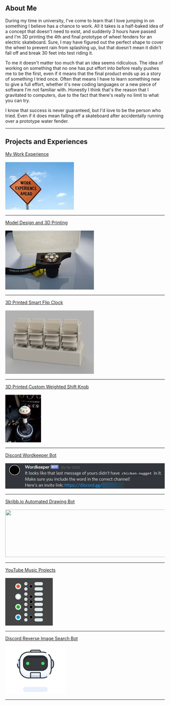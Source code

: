 ## About Me

During my time in university, I've come to learn that I love jumping in on something I believe has a chance to work. All it takes is a half-baked idea of a concept that doesn't need to exist, and suddenly 3 hours have passed and I'm 3D printing the 4th and final prototype of wheel fenders for an electric skateboard. Sure, I may have figured out the perfect shape to cover the wheel to prevent rain from splashing up, but that doesn't mean it didn't fall off and break 30 feet into test riding it. 

To me it doesn't matter too much that an idea seems ridiculous. The idea of working on something that no one has put effort into before really pushes me to be the first, even if it means that the final product ends up as a story of something I tried once. Often that means I have to learn something new to give a full effort, whether it's new coding languages or a new piece of software I'm not familiar with. Honestly I think that's the reason that I gravitated to computers, due to the fact that there's really no limit to what you can try. 

I know that success is never guaranteed, but I'd love to be the person who tried. Even if it does mean falling off a skateboard after accidentally running over a prototype water fender. 

---

## Projects and Experiences

[My Work Experience](/work_experience)
<br><br>
<img src="images/work_ahead.jpg?raw=true" style="width:217px;height:150px;" href="https://thomasjbarlow.com/work_experience"/>

---

[Model Design and 3D Printing](/model_design)
<br><br>
<img src="images/3dprints/JCW_V3_2.JPG" style="width:280px;height:186px;" href="https://thomasjbarlow.com/model_design"/>

---

[3D Printed Smart Flip Clock](/flip_clock)
<br><br>
<img src="images/3dprints/flipclock_render.png" style="width:280px;height:200px;" href="https://thomasjbarlow.com/model_design"/>

---

[3D Printed Custom Weighted Shift Knob](/shift_knob)
<br><br>
<img src="images/3dprints/shiftknob.jpg" style="width:113px;height:150px;" href="https://thomasjbarlow.com/model_design"/>

---

[Discord Wordkeeper Bot](/wordkeeper)
<br><br>
<img src="images/wordkeeper2.png?raw=true" style="width:550px;height:80px;" href="https://thomasjbarlow.com/wordkeeper"/>

---

[Skribb.io Automated Drawing Bot](/skribblio_bot)
<br><br>
<img src="https://skribbl.io/res/logo.gif" style="width:534px;height:150px;" href="https://thomasjbarlow.com/skribblio_bot"/>

---

[YouTube Music Projects](/youtube_channel)
<br><br>
<img src="images/op1-simplified.jpg" style="width:150px;height:150px;" href="https://thomasjbarlow.com/youtube_channel"/>

---

[Discord Reverse Image Search Bot](/discord_search_bot)
<br><br>
<img src="images/discordBot.svg" style="width:190px;height:150px;" href="https://thomasjbarlow.com/discord_search_bot"/>

---






